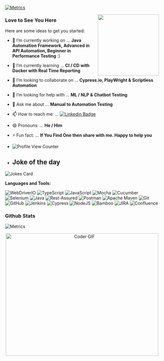 [![Metrics](https://github.com/Mitesh411/Mitesh411/actions/workflows/blank.yml/badge.svg?branch=master)](https://github.com/Mitesh411/Mitesh411/actions/workflows/blank.yml)

<img align='right' src='https://media.giphy.com/media/bcKmIWkUMCjVm/giphy.gif' width='200"'>



### Love to See You Here 





Here are some ideas to get you started:

- 🔭 I’m currently working on ...         **Java Automation Framework, Advanced in API Automation, Beginner in Performance Testing** :)

- 🌱 I’m currently learning ...           **CI / CD with Docker with Real Time Reporting** 

- 👯 I’m looking to collaborate on ...    **Cypress.io, PlayWright &  Scriptless Automation** 

- 🤔 I’m looking for help with ...        **ML / NLP & Chatbot Testing**

- 💬 Ask me about ...                     **Manual to Automation Testing** 

- 📫 How to reach me: ...                 [![Linkedin Badge](https://img.shields.io/badge/-MiteshDandade-blue?style=flat-square&logo=Linkedin&logoColor=white&link=https://www.linkedin.com/in/mitesh-dandade-1a62085b)](https://www.linkedin.com/in/mitesh-dandade-1a62085b)

- 😄 Pronouns: ...                        **He / Him**

- ⚡ Fun fact: ...                         **If You Find One then share with me. Happy to help you** 

- ![Profile View Counter](https://komarev.com/ghpvc/?username=Mitesh411)

- ## Joke of the day
![Jokes Card](https://readme-jokes.vercel.app/api)

**Languages and Tools:**

![WebDriverIO](https://img.shields.io/badge/WebDriverIO-EA5906.svg?&style=for-the-badge&logo=WebdriverIO&logoColor=white)
![TypeScript](https://img.shields.io/badge/-TypeScript-%233178C6?&style=for-the-badge&logo=Typescript&logoColor=black)
![JavaScript](https://img.shields.io/badge/-JavaScript-f0db4f?&style=for-the-badge&logo=JavaScript&logoColor=black)
![Mocha](https://img.shields.io/badge/-Mocha-%238D6748?&style=for-the-badge&logo=Mocha&logoColor=white)
![Cucumber](https://img.shields.io/badge/-Cucumber-brightgreen?logo=cucumber&logoColor=white&style=for-the-badge)
![Selenium](https://img.shields.io/badge/selenium%20-CB02A.svg?&style=for-the-badge&logo=Selenium&logoColor=white)
![Java](https://img.shields.io/badge/-Java-%23007396?&style=for-the-badge&logo=Java&logoColor=white)
![Rest-Assured](https://img.shields.io/badge/-Rest%20Assured-4BA82E?&style=for-the-badge&logo=Java&logoColor=white)
![Postman](https://img.shields.io/badge/-Postman-%23FF6C37?&style=for-the-badge&logo=Postman&logoColor=white)
![Apache Maven](https://img.shields.io/badge/Apache%20Maven-C71A36.svg?&style=for-the-badge&logo=Apache%20Maven&logoColor=white)
![Git](https://img.shields.io/badge/git%20-%23F05032.svg?&style=for-the-badge&logo=git&logoColor=white)
![GitHub](https://img.shields.io/badge/-GitHub-%23181717?&style=for-the-badge&logo=GitHub&logoColor=white)
![Jenkins](https://img.shields.io/badge/-Jenkins-%23D24939?&style=for-the-badge&logo=Jenkins&logoColor=white)
![Cypress](https://img.shields.io/badge/-Cypress-%2317202C?&style=for-the-badge&logo=Cypress&logoColor=white)
![NodeJS](https://img.shields.io/badge/-Node.js-%23339933?&style=for-the-badge&logo=npm&logoColor=white)
![Bamboo](https://img.shields.io/badge/-Bamboo-%230052CC?&style=for-the-badge&logo=Bamboo&logoColor=white)
![JIRA](https://img.shields.io/badge/-JIRA-%230052CC?&style=for-the-badge&logo=JIRA&logoColor=white)
![Confluence](https://img.shields.io/badge/-Confluence-%230052CC?&style=for-the-badge&logo=confluence&logoColor=white)
<!--
![Eclips](https://img.shields.io/badge/Eclips%20IDE-%232C2255?&style=for-the-badge&logo=Eclipse%20IDE&logoColor=white)
![VSCode](https://img.shields.io/badge/-vscode-007ACC?style=for-the-badge&logo=visual-studio-code)
![IntelliJ IDEA](https://img.shields.io/badge/-IntelliJ%20IDEA-%23000000?&style=for-the-badge&logo=IntelliJ%20IDEA&logoColor=white)
-->


### Github Stats

![Metrics](https://metrics.lecoq.io/Mitesh411?template=classic&languages=1&languages.limit=8&languages.sections=most-used&languages.colors=github&languages.threshold=0%25&languages.indepth=false&languages.analysis.timeout=15&languages.categories=markup%2C%20programming&languages.recent.categories=markup%2C%20programming&languages.recent.load=300&languages.recent.days=14&config.timezone=Asia%2FCalcutta)


<p  align="center"><img src="https://media.giphy.com/media/SWoSkN6DxTszqIKEqv/giphy.gif" alt="Coder GIF" width="500" height="400">


